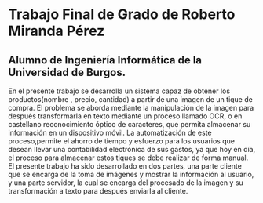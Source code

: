 # Trabajo Final de Grado de Roberto Miranda Pérez #
## Alumno de Ingeniería Informática de la Universidad de Burgos. ##

En el presente trabajo se desarrolla un sistema capaz de obtener los productos(nombre , precio, cantidad) a partir de una imagen de un tique de compra. El problema se aborda mediante la manipulación de la imagen para después transformarla en texto mediante un proceso llamado OCR, o en castellano reconocimiento óptico de caracteres, que permita almacenar su información en un dispositivo móvil. La automatización de este proceso,permite el ahorro de tiempo y esfuerzo para los usuarios que desean llevar una contabilidad electrónica de sus gastos, ya que hoy en día, el proceso para almacenar estos tiques se debe realizar de forma manual.
El presente trabajo ha sido desarrollado en dos partes, una parte cliente que se encarga de la toma de imágenes y mostrar la información al usuario, y una parte servidor, la cual se encarga del procesado de la imagen y su transformación a texto para después enviarla al cliente.